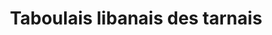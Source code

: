 ---
categories:
- Salade
check: Oui
checkAlwaysOk: false
cuisson: Non
draft: false
img: taboule-libanais.jpg
ingredients:
  epices:
  - title: Poivre
  - quantite: 10
    title: Sel
    unit: grammes
  - quantite: 30
    title: Menthe
    unit: bottes
  - quantite: 60
    title: Persil frais
    unit: bottes
  legumes:
  - quantite: 3
    title: Oignon
    unit: Kg
  - quantite: 8
    title: Tomate
    unit: Kg
  lof:
  - quantite: 1.5
    title: huile d'olive
    unit: litre
  sec:
  - quantite: 1
    title: Boulgour
    unit: Kg
  sucres:
  - quantite: 1
    title: Jus de citron
    unit: litre
layout: recettes
plate: 180
prepAlt:
- recetteAlt: taboulais-libanais-des-tarnais-sans-gluten_cp6n89pn
preparation: "\n\n\n\nDéposez le boulgour dans un petit saladier, recouvrez d'eau\
  \ et attendez une dizaine de minutes. Rincez, égouttez et séchez-le dans un torchon.\n\
  \n\n\nLavez le persil et hachez le finement.\n\n\n\nHachez la menthe.\n\n\n\n* Coupez\
  \ les tomates en petits dés.\n*\n* Epluchez et ciselez l'oignon (en tous petits\
  \ dés).\n* Dans un saladier, déposez le boulgour et versez le jus de citron.\n*\
  \ Ajoutez les tomates, l'oignon la menthe et le persil. \n* **NE PAS MELANGER et\
  \ laisser au réfrigérateur au moins une heure.**\n* Avant de servir, versez l'huile\
  \ d'olive, salez, poivrez et mélangez."
publishDate: 2024-05-18 16:14:00+00:00
regime:
- vegetarien
- vegan
region: Liban
saison:
- ete
temperature: Froid
title: Taboulais libanais des tarnais
type: entree
---